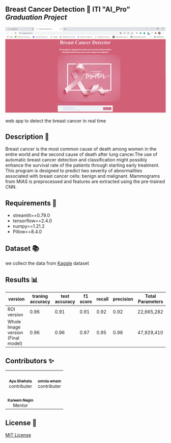 ## Breast Cancer Detection  🔬 ITI "AI_Pro" ***Graduation Project***
![](app_Capture1.PNG)

web app to detect the breast cancer in real time 


## Description 🧪

Breast cancer is the most common cause of death among
women in the entire world and the second cause of death after lung
cancer.The use of automatic breast cancer detection and classification
might possibly enhance the survival rate of the patients through starting
early treatment. This program is designed to predict two severity of abnormalities associated with breast cancer cells: benign and malignant.
Mammograms from MIAS is preprocessed and features are extracted using the pre-trained CNN.

## Requirements 🦄

- streamlit==0.79.0 
- tensorflow==2.4.0
- numpy==1.21.2
- Pillow==8.4.0

## Dataset 📚
we collect the data from [Kaggle](
https://www.kaggle.com/kmader/mias-mammography) dataset


## Results 📊



| version | traning accuracy | test accuracy | f1 score | recall  | precision | Total Parameters|
|--------|--------------|-------------|------------|----------|-------------|-------|
|ROI version | 0.96 | 0.91 | 0.91 | 0.92 |0.92|22,665,282|
| Whole Image version (Final model) |0.96|0.96|0.97|0.95|0.98 |47,929,410|


## Contributors ✨

<table>
  <tr>
    <td align="center"><a href="https://www.linkedin.com/in/aya-shehata-0a455b1b6/"><img src="https://avatars.githubusercontent.com/u/79415982?v=4" width="100px;" alt=""/><br /><sub><b>Aya Shehata</b></sub></a>
    <br href="#design-corneliusroemer" title="Design">contributer</br>
    <td align="center"><a href="https://www.linkedin.com/in/omnia-imam/"><img src="https://media-exp1.licdn.com/dms/image/C4D03AQElSWM94_UNEA/profile-displayphoto-shrink_200_200/0/1624212144191?e=1646265600&v=beta&t=P4R41lJFKfcBRjc6794Rsf1BlbKIjGoFG0nX9YprBbs" width="100px;" alt=""/><br /><sub><b>omnia emam</b></sub></a>
    <br href="#design-corneliusroemer" title="Design">contributer</br>
    </tr>
    <tr>
    <td align="center"><a href="https://github.com/Kareem-negm"><img src="https://avatars.githubusercontent.com/u/60659601?v=4" width="100px;" alt=""/><br /><sub><b>Kareem Negm</b></sub></a>
    <br href="#design-corneliusroemer" title="Design">Mentor</br>
    </tr>
</table>


## License 🔑


[MIT License](LICENSE)




